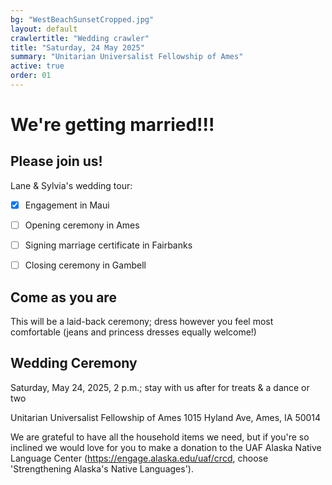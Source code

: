 ```yaml
---
bg: "WestBeachSunsetCropped.jpg"
layout: default
crawlertitle: "Wedding crawler"
title: "Saturday, 24 May 2025"
summary: "Unitarian Universalist Fellowship of Ames"
active: true
order: 01
---
```


# We're getting married!!!

## Please join us! 

Lane & Sylvia's wedding tour:

- [x] Engagement in Maui
- [ ] Opening ceremony in Ames
- [ ] Signing marriage certificate in Fairbanks
- [ ] Closing ceremony in Gambell


## Come as you are

This will be a laid-back ceremony; dress however you feel most comfortable (jeans and princess dresses equally welcome!)

## Wedding Ceremony

Saturday, May 24, 2025, 2 p.m.; stay with us after for treats & a dance or two

Unitarian Universalist Fellowship of Ames
1015 Hyland Ave, Ames, IA 50014


We are grateful to have all the household items we need, but if you're so inclined we would love for you to make a donation to the UAF Alaska Native Language Center (https://engage.alaska.edu/uaf/crcd, choose 'Strengthening Alaska's Native Languages').



<!--
{% for post in site.posts limit: 5 %}
  <article class="index-page">
    <h2><a href="{{ post.url | relative_url }}">{{ post.title }}</a></h2>
    {{ post.excerpt }}
  </article>
{% endfor %}
-->
